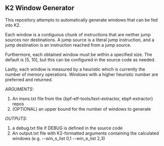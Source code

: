 ## K2 Window Generator

This repository attempts to automatically generate windows that can be fed into K2.

Each window is a contiguous chunk of instructions that are neither jump sources nor destinations. A jump source is a literal jump instruction, and a jump destination is an instruction reached from a jump source.

Furthermore, each obtained window must be within a specified size. The default is [5, 10], but this can be configured in the source code as needed.

Lastly, each window is measured by a heuristic which is currently the number of memory operations. Windows with a higher heuristic number are preferred and returned.

*ARGUMENTS:*
1) An insns.txt file from the {bpf-elf-tools/text-extractor, ebpf-extractor} repos
2) (OPTIONAL) an upper bound for the number of windows to generate

*OUTPUTS:*
1) a debug.txt file if DEBUG is defined in the source code
2) An output.txt file with K2-formatted arguments containing the calculated windows (e.g. --win_s_list 0,1 --win_e_list 2,3)
